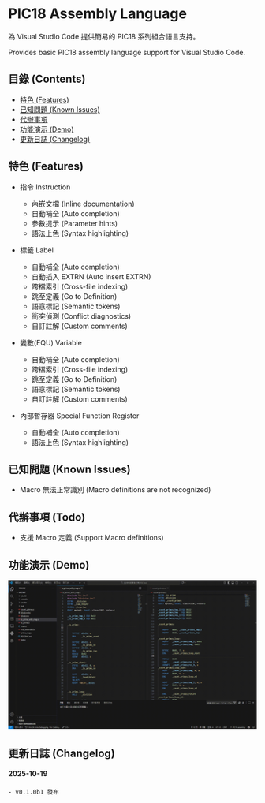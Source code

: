 # PIC18 Assembly Language
為 Visual Studio Code 提供簡易的 PIC18 系列組合語言支持。

Provides basic PIC18 assembly language support for Visual Studio Code.

## 目錄 (Contents)
- [特色 (Features)](#特色-features)
- [已知問題 (Known Issues)](#已知問題-known-issues)
- [代辦事項](#代辦事項-todo)
- [功能演示 (Demo)](#功能演示-demo)
- [更新日誌 (Changelog)](#更新日誌-changelog)

## 特色 (Features)
- 指令 Instruction
    - 內嵌文檔 (Inline documentation)
    - 自動補全 (Auto completion)
    - 參數提示 (Parameter hints)
    - 語法上色 (Syntax highlighting)

- 標籤 Label
    - 自動補全 (Auto completion)
    - 自動插入 EXTRN (Auto insert EXTRN)
    - 跨檔索引 (Cross-file indexing)
    - 跳至定義 (Go to Definition)
    - 語意標記 (Semantic tokens)
    - 衝突偵測 (Conflict diagnostics)
    - 自訂註解 (Custom comments)

- 變數(EQU) Variable
    - 自動補全 (Auto completion)
    - 跨檔索引 (Cross-file indexing)
    - 跳至定義 (Go to Definition)
    - 語意標記 (Semantic tokens)
    - 自訂註解 (Custom comments)

- 內部暫存器 Special Function Register
    - 自動補全 (Auto completion)
    - 語法上色 (Syntax highlighting)

## 已知問題 (Known Issues)
- Macro 無法正常識別 (Macro definitions are not recognized)

## 代辦事項 (Todo)
- 支援 Macro 定義 (Support Macro definitions)

## 功能演示 (Demo)
![Demo](https://raw.githubusercontent.com/zhihao1021/PIC18-Assembly-VSC-Extension/refs/heads/main/resources/pic18-assembly.gif)

## 更新日誌 (Changelog)
#### 2025-10-19
```
- v0.1.0b1 發布
```
